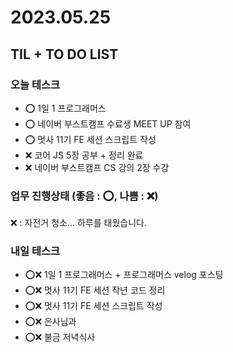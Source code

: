 # 2023.05.25

## TIL + TO DO LIST

### 오늘 테스크

- ⭕ 1일 1 프로그래머스
- ⭕ 네이버 부스트캠프 수료생 MEET UP 참여
- ⭕ 멋사 11기 FE 세션 스크립트 작성
- ❌ 코어 JS 5장 공부 + 정리 완료
- ❌ 네이버 부스트캠프 CS 강의 2장 수강

### 업무 진행상태 (좋음 : ⭕, 나쁨 : ❌)

❌ : 자전거 청소... 하루를 태웠습니다.

### 내일 테스크

- ⭕❌ 1일 1 프로그래머스 + 프로그래머스 velog 포스팅
- ⭕❌ 멋사 11기 FE 세션 작년 코드 정리
- ⭕❌ 멋사 11기 FE 세션 스크립트 작성
- ⭕❌ 은사님과
- ⭕❌ 불금 저녁식사
